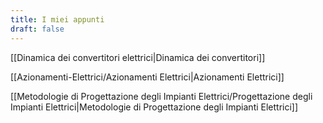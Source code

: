 ```yaml
---
title: I miei appunti
draft: false
---
```


[[Dinamica dei convertitori elettrici|Dinamica dei convertitori]]

[[Azionamenti-Elettrici/Azionamenti Elettrici|Azionamenti Elettrici]]

[[Metodologie di Progettazione degli Impianti Elettrici/Progettazione degli Impianti Elettrici|Metodologie di Progettazione degli Impianti Elettrici]]

